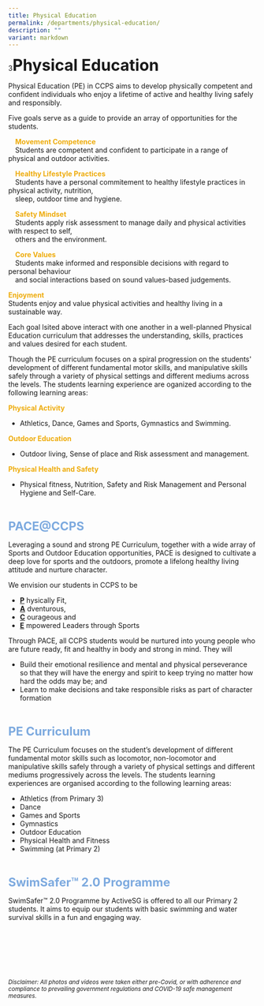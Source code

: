 ```yaml
---
title: Physical Education
permalink: /departments/physical-education/
description: ""
variant: markdown
---
```

3<b><font size="6">Physical Education</font></b>

Physical Education (PE) in CCPS aims to develop physically competent and confident individuals who enjoy a lifetime of active and healthy living safely and responsibly.

Five goals serve as a guide to provide an array of opportunities for the students.

 <b><font color="#eeac0d">Movement Competence</font></b><br>
 Students are competent and confident to participate in a range of physical and outdoor activities.<br>

 <b><font color="#eeac0d">Healthy Lifestyle Practices</font></b><br>
 Students have a personal commitement to healthy lifestyle practices in physical activity, nutrition,<br>
 sleep, outdoor time and hygiene.

 <b><font color="#eeac0d">Safety Mindset</font></b><br>
 Students apply risk assessment to manage daily and physical activities with respect to self,<br>
 others and the environment.

 <b><font color="#eeac0d">Core Values</font></b><br>
 Students make informed and responsible decisions with regard to personal behaviour<br>
 and social interactions based on sound values-based judgements.

<b><font color="#eeac0d">Enjoyment</font></b><br>
Students enjoy and value physical activities and healthy living in a sustainable way.

Each goal lsited above interact with one another in a well-planned Physical Education curriculum that addresses the understanding, skills, practices and values desired for each student.

Though the PE curriculum focuses on a spiral progression on the students' development of different fundamental motor skills, and manipulative skills safely through a variety of physical settings and different mediums across the levels. The students learning experience are oganized according to the following learning areas:

<b><font color="#eeac0d">Physical Activity</font></b><br>
* Athletics, Dance, Games and Sports, Gymnastics and Swimming.

<b><font color="#eeac0d">Outdoor Education</font></b><br>
* Outdoor living, Sense of place and Risk assessment and management.

<b><font color="#eeac0d">Physical Health and Safety</font></b><br>
* Physical fitness, Nutrition, Safety and Risk Management and Personal Hygiene and Self-Care.


<br>

<b><font size="5" color="#7daadf">PACE@CCPS</font></b>
  
Leveraging a sound and strong PE Curriculum, together with a wide array of Sports and Outdoor Education opportunities, PACE is designed to cultivate a deep love for sports and the outdoors, promote a lifelong healthy living attitude and nurture character.  
  
We envision our students in CCPS to be  
  
*   <b><u>P</u></b> hysically Fit,
*   <b><u>A</u></b> dventurous,
*   <b><u>C</u></b> ourageous and
*   <b><u>E</u></b> mpowered Leaders through Sports
  
Through PACE, all CCPS students would be nurtured into young people who are future ready, fit and healthy in body and strong in mind. They will  
  
*   Build their emotional resilience and mental and physical perseverance so that they will have the energy and spirit to keep trying no matter how hard the odds may be; and
*   Learn to make decisions and take responsible risks as part of character formation

<br>

<b><font size="5" color="#7daadf">PE Curriculum</font></b>
  
The PE Curriculum focuses on the student’s development of different fundamental motor skills such as locomotor, non-locomotor and manipulative skills safely through a variety of physical settings and different mediums progressively across the levels. The students learning experiences are organised according to the following learning areas:  
  

*   Athletics (from Primary 3)
*   Dance
*   Games and Sports
*   Gymnastics
*   Outdoor Education
*   Physical Health and Fitness
*   Swimming (at Primary 2)

<br>

<b><font size="5" color="#7daadf">SwimSafer™ 2.0 Programme</font></b>
  
SwimSafer™ 2.0 Programme by ActiveSG is offered to all our Primary 2 students. It aims to equip our students with basic swimming and water survival skills in a fun and engaging way.


<br><br><br><br><br><br>
<sup>_Disclaimer: All photos and videos were taken either pre-Covid, or with adherence and compliance to prevailing government regulations and COVID-19 safe management measures._</sup>